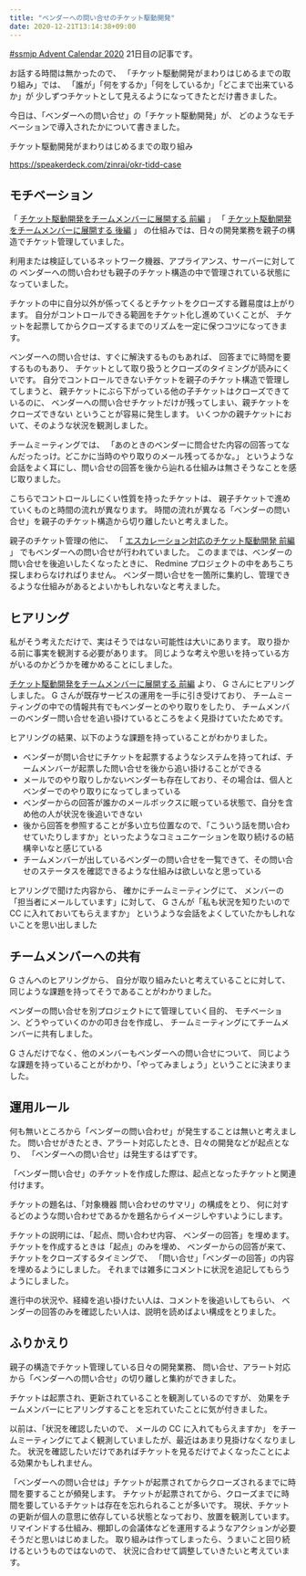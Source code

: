 ```yaml
---
title: "ベンダーへの問い合せのチケット駆動開発"
date: 2020-12-21T13:14:38+09:00
---
```


[#ssmjp Advent Calendar 2020](https://adventar.org/calendars/5210) 21日目の記事です。

お話する時間は無かったので、
「チケット駆動開発がまわりはじめるまでの取り組み」では、
「誰が」「何をするか」「何をしているか」「どこまで出来ているか」が
少しずつチケットとして見えるようになってきたとだけ書きました。

今日は、「ベンダーへの問い合せ」の「チケット駆動開発」が、
どのようなモチベーションで導入されたかについて書きました。

チケット駆動開発がまわりはじめるまでの取り組み

https://speakerdeck.com/zinrai/okr-tidd-case

## モチベーション

「 [チケット駆動開発をチームメンバーに展開する 前編](/okr-tidd-case/introduce-tidd-team-part1) 」
「 [チケット駆動開発をチームメンバーに展開する 後編](/okr-tidd-case/introduce-tidd-team-part2) 」
の仕組みでは、日々の開発業務を親子の構造でチケット管理していました。

利用または検証しているネットワーク機器、アプライアンス、サーバーに対しての
ベンダーへの問い合わせも親子のチケット構造の中で管理されている状態になっていました。

チケットの中に自分以外が係ってくるとチケットをクローズする難易度は上がります。
自分がコントロールできる範囲をチケット化し進めていくことが、
チケットを起票してからクローズするまでのリズムを一定に保つコツになってきます。

ベンダーへの問い合せは、すぐに解決するものもあれば、
回答までに時間を要するものもあり、
チケットとして取り扱うとクローズのタイミングが読みにくいです。
自分でコントロールできないチケットを親子のチケット構造で管理してしまうと、
親チケットにぶら下がっている他の子チケットはクローズできているのに、
ベンダーへの問い合せチケットだけが残ってしまい、親チケットをクローズできない
ということが容易に発生します。
いくつかの親チケットにおいて、そのような状況を観測しました。

チームミーティングでは、
「あのときのベンダーに問合せた内容の回答ってなんだったっけ。どこかに当時のやり取りのメール残ってるかな。」
というような会話をよく耳にし、問い合せの回答を後から辿れる仕組みは無さそうなことを感じ取りました。

こちらでコントロールしにくい性質を持ったチケットは、
親子チケットで進めていくものと時間の流れが異なります。
時間の流れが異なる「ベンダーの問い合せ」を親子のチケット構造から切り離したいと考えました。

親子のチケット管理の他に、
「 [エスカレーション対応のチケット駆動開発 前編](/okr-tidd-case/escalation-tidd-part1) 」
でもベンダーへの問い合せが行われていました。
このままでは、ベンダーの問い合せを後追いしたくなったときに、
Redmine プロジェクトの中をあちこち探しまわらなければりません。
ベンダー問い合せを一箇所に集約し、管理できるような仕組みがあるとよいかもしれないなと考えました。

## ヒアリング

私がそう考えただけで、実はそうではない可能性は大いにあります。
取り掛かる前に事実を観測する必要があります。
同じような考えや思いを持っている方がいるのかどうかを確かめることにしました。

[チケット駆動開発をチームメンバーに展開する 前編](/okr-tidd-case/introduce-tidd-team-part1) より、
G さんにヒアリングしました。
G さんが既存サービスの運用を一手に引き受けており、
チームミーティングの中での情報共有でもベンダーとのやり取りをしたり、
チームメンバーのベンダー問い合せを追い掛けているところをよく見掛けていたためです。

ヒアリングの結果、以下のような課題を持っていることがわかりました。

* ベンダーが問い合せにチケットを起票するようなシステムを持ってれば、チームメンバーが起票した問い合せを後から追い掛けることができる
* メールでのやり取りしかないベンダーも存在しており、その場合は、個人とベンダーでのやり取りになってしまっている
* ベンダーからの回答が誰かのメールボックスに眠っている状態で、自分を含め他の人が状況を後追いできない
* 後から回答を参照することが多い立ち位置なので、「こういう話を問い合わせていたりしますか」といったようなコミュニケーションを取り続けるの結構辛いなと感じている
* チームメンバーが出しているベンダーの問い合せを一覧できて、その問い合せのステータスを確認できるような仕組みは欲しいなと思っている

ヒアリングで聞けた内容から、
確かにチームミーティングにて、
メンバーの「担当者にメールしています」に対して、
G さんが「私も状況を知りたいので CC に入れておいてもらえますか」
というような会話をよくしていたかもしれないことを思い出しました

## チームメンバーへの共有

G さんへのヒアリングから、
自分が取り組みたいと考えていることに対して、
同じような課題を持ってそうであることがわかりました。

ベンダーの問い合せを別プロジェクトにて管理していく目的、
モチベーション、どうやっていくのかの叩き台を作成し、
チームミーティングにてチームメンバーに共有しました。

G さんだけでなく、他のメンバーもベンダーへの問い合せについて、
同じような課題を持っていることがわかり、「やってみましょう」ということに決まりました。

## 運用ルール

何も無いところから「ベンダーの問い合わせ」が発生することは無いと考えました。
問い合せがきたとき、アラート対応したとき、日々の開発などが起点となり、
「ベンダーへの問い合せ」は発生するはずです。

「ベンダー問い合せ」のチケットを作成した際は、起点となったチケットと関連付けます。

チケットの題名は、「対象機器 問い合わせのサマリ」の構成をとり、
何に対するどのような問い合わせであるかを題名からイメージしやすいようにします。

チケットの説明には、「起点、問い合わせ内容、 ベンダーの回答」を埋めます。
チケットを作成するときは「起点」のみを埋め、
ベンダーからの回答が来て、チケットをクローズするタイミングで、
「問い合せ」「ベンダーの回答」の内容を埋めるようにしました。
それまでは雑多にコメントに状況を追記してもらうようにしました。

進行中の状況や、経緯を追い掛けたい人は、コメントを後追いしてもらい、
ベンダーの回答のみを確認したい人は、説明を読めばよい構成をとりました。

## ふりかえり

親子の構造でチケット管理している日々の開発業務、
問い合せ、アラート対応から「ベンダーへの問い合せ」の切り離しと集約ができました。

チケットは起票され、更新されていることを観測しているのですが、
効果をチームメンバーにヒアリングすることを忘れていたことに気が付きました。

以前は、「状況を確認したいので、 メールの CC に入れてもらえますか」
をチームミーティングにてよく観測していましたが、最近はあまり見掛けなくなりました。
状況を確認したいだけであればチケットを見るだけでよくなったことによる効果かもしれません。

「ベンダーへの問い合せは」チケットが起票されてからクローズされるまでに時間を要することが頻発します。
チケットが起票されてから、クローズまでに時間を要しているチケットは存在を忘れられることが多いです。
現状、チケットの更新が個人の意思に依存している状態となっており、放置を観測しています。
リマインドする仕組み、棚卸しの会議体などを運用するようなアクションが必要そうだと思いはじめました。
取り組みは作ってしまったら、うまいこと回り続けるというものではないので、
状況に合わせて調整していきたいと考えています。
